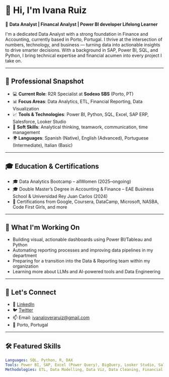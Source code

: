# 👋 Hi, I'm Ivana Ruiz

🎯 **Data Analyst | Financal Analyst | Power BI developer  Lifelong Learner**

I'm a dedicated Data Analyst with a strong foundation in Finance and Accounting, currently based in Porto, Portugal. I thrive at the intersection of numbers, technology, and business — turning data into actionable insights to drive smarter decisions. With a background in SAP, Power BI, SQL, and Python, I bring technical expertise and financial acumen into every project I take on.

---

## 💼 Professional Snapshot

- 💻 **Current Role**: R2R Specialist at **Sodexo SBS** (Porto, PT)  
- 📊 **Focus Areas**: Data Analytics, ETL, Financial Reporting, Data Visualization  
- 📈 **Tools & Technologies**: Power BI, Python, SQL, Excel, SAP ERP, Salesforce, Looker Studio  
- 🧠 **Soft Skills**: Analytical thinking, teamwork, communication, time management  
- 🌍 **Languages**: Spanish (Native), English (Advanced), Portuguese (Intermediate), Italian (Basic)

---

## 🎓 Education & Certifications

- 🎓 Data Analytics Bootcamp – allWomen (2025–ongoing)
- 🎓 Double Master’s Degree in Accounting & Finance – EAE Business School & Universidad Rey Juan Carlos (2024)
- 📜 Certifications from Google, Coursera, DataCamp, Microsoft, NASBA, Code First Girls, and more

---

## 🚀 What I'm Working On

- Building visual, actionable dashboards using Power BI/Tableau and Python  
- Automating reporting processes and improving data pipelines in my department
- Preparing for a transition into the Data & Reporting team within my organization  
- Learning more about LLMs and AI-powered tools and Data Engineering

---

## 🌱 Let's Connect

- 💼 [LinkedIn](https://www.linkedin.com/in/ivanacaridadloveraruiz/)  
- 🐦 [Twitter](https://twitter.com/ivanaclovera)  
- 📫 Email: ivanaloveraruiz@gmail.com  
- 📍 Porto, Portugal

---

## 🛠️ Featured Skills

```yaml
Languages: SQL, Python, R, DAX  
Tools: Power BI, SAP, Excel (Power Query), BigQuery, Looker Studio, Salesforce, AWS, Google Cloud, Alteryx
Methodologies: ETL, Data Modelling, Data Viz, Data Cleaning, Financial Modeling, Agile/Scrum, Project Management Tools
